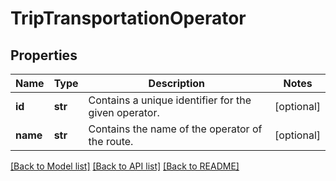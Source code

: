 # TripTransportationOperator

## Properties
Name | Type | Description | Notes
------------ | ------------- | ------------- | -------------
**id** | **str** | Contains a unique identifier for the given operator.  | [optional] 
**name** | **str** | Contains the name of the operator of the route.  | [optional] 

[[Back to Model list]](../README.md#documentation-for-models) [[Back to API list]](../README.md#documentation-for-api-endpoints) [[Back to README]](../README.md)


